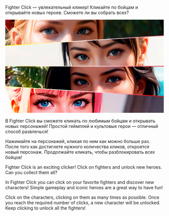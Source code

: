 <p>Fighter Click — увлекательный кликер! Кликайте по бойцам и открывайте новых героев. Сможете ли вы собрать всех?</p>
<p><img src="/media/обложка.png"/></p>

<p>В Fighter Click вы сможете кликать по любимым бойцам и открывать новых персонажей! Простой геймплей и культовые герои — отличный способ развлечься!</p>

<p>Нажимайте на персонажей, кликая по ним как можно больше раз. После того как достигнете нужного количества кликов, откроется новый персонаж. Продолжайте кликать, чтобы разблокировать всех бойцов!</p>

<p>Fighter Click is an exciting clicker! Click on fighters and unlock new heroes. Can you collect them all?</p>

<p>In Fighter Click you can click on your favorite fighters and discover new characters! Simple gameplay and iconic heroes are a great way to have fun!</p>

<p>Click on the characters, clicking on them as many times as possible. Once you reach the required number of clicks, a new character will be unlocked. Keep clicking to unlock all the fighters!</p>
